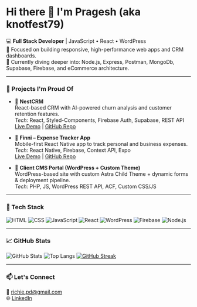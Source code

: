# Hi there 👋 I'm Pragesh (aka knotfest79)

💻 **Full Stack Developer** | JavaScript • React • WordPress  
🎯 Focused on building responsive, high-performance web apps and CRM dashboards.  
🧠 Currently diving deeper into: Node.js, Express, Postman, MongoDb, Supabase, Firebase, and eCommerce architecture.

---

### 🚀 Projects I'm Proud Of

- 🔹 **NestCRM**  
  React-based CRM with AI-powered churn analysis and customer retention features.  
  _Tech:_ React, Styled-Components, Firebase Auth, Supabase, REST API  
 [Live Demo](#) | [GitHub Repo](#)

- 🔹 **Finni – Expense Tracker App**  
  Mobile-first React Native app to track personal and business expenses.  
  _Tech:_ React Native, Firebase, Context API, Expo  
  [Live Demo](#) | [GitHub Repo](#)

- 🔹 **Client CMS Portal (WordPress + Custom Theme)**  
  WordPress-based site with custom Astra Child Theme + dynamic forms & deployment pipeline.  
  _Tech:_ PHP, JS, WordPress REST API, ACF, Custom CSS/JS

---

### 🧰 Tech Stack

![HTML](https://img.shields.io/badge/-HTML5-E34F26?style=flat&logo=html5&logoColor=white)
![CSS](https://img.shields.io/badge/-CSS3-1572B6?style=flat&logo=css3)
![JavaScript](https://img.shields.io/badge/-JavaScript-black?style=flat&logo=javascript)
![React](https://img.shields.io/badge/-React-61DAFB?style=flat&logo=react)
![WordPress](https://img.shields.io/badge/-WordPress-21759B?style=flat&logo=wordpress)
![Firebase](https://img.shields.io/badge/-Firebase-FFCA28?style=flat&logo=firebase)
![Node.js](https://img.shields.io/badge/-Node.js-339933?style=flat&logo=nodedotjs)

---

### 📈 GitHub Stats

![GitHub Stats](https://github-readme-stats.vercel.app/api?username=knotfest79&show_icons=true&theme=react)
![Top Langs](https://github-readme-stats.vercel.app/api/top-langs/?username=knotfest79&layout=compact&theme=react)
[![GitHub Streak](https://streak-stats.demolab.com?user=knotfest79&theme=react)](https://git.io/streak-stats)

---

### 📫 Let's Connect

📧 richie.pd@gmail.com  
🌐 [LinkedIn](https://www.linkedin.com/in/pragesh-devbhandari-311762128/)  
